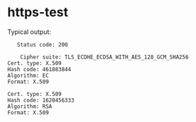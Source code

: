 # https-test

Typical output:

       Status code: 200

        Cipher suite: TLS_ECDHE_ECDSA_WITH_AES_128_GCM_SHA256
	Cert. type: X.509
	Hash code: 461883844
	Algorithm: EC
	Format: X.509

	Cert. type: X.509
	Hash code: 1620456333
	Algorithm: RSA
	Format: X.509
